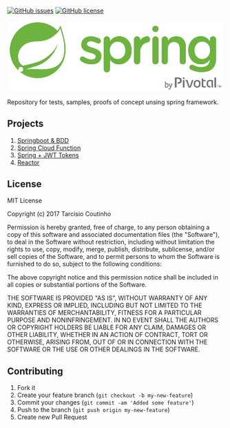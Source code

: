 [![GitHub issues][Issues]](https://github.com/tacsio/spring-playground/issues)
[![GitHub license][License]](https://github.com/tacsio/spring-playground/blob/master/LICENSE)

![Logo][Logo]

Repository for tests, samples, proofs of concept unsing spring framework.

## Projects

1. [Springboot & BDD](bdd/)
2. [Spring Cloud Function](function/)
3. [Spring + JWT Tokens](jwt-spring/)
4. [Reactor](reactive-spring/)

## License

MIT License

Copyright (c) 2017 Tarcisio Coutinho

Permission is hereby granted, free of charge, to any person obtaining a copy
of this software and associated documentation files (the "Software"), to deal
in the Software without restriction, including without limitation the rights
to use, copy, modify, merge, publish, distribute, sublicense, and/or sell
copies of the Software, and to permit persons to whom the Software is
furnished to do so, subject to the following conditions:

The above copyright notice and this permission notice shall be included in all
copies or substantial portions of the Software.

THE SOFTWARE IS PROVIDED "AS IS", WITHOUT WARRANTY OF ANY KIND, EXPRESS OR
IMPLIED, INCLUDING BUT NOT LIMITED TO THE WARRANTIES OF MERCHANTABILITY,
FITNESS FOR A PARTICULAR PURPOSE AND NONINFRINGEMENT. IN NO EVENT SHALL THE
AUTHORS OR COPYRIGHT HOLDERS BE LIABLE FOR ANY CLAIM, DAMAGES OR OTHER
LIABILITY, WHETHER IN AN ACTION OF CONTRACT, TORT OR OTHERWISE, ARISING FROM,
OUT OF OR IN CONNECTION WITH THE SOFTWARE OR THE USE OR OTHER DEALINGS IN THE
SOFTWARE.


## Contributing

1. Fork it
2. Create your feature branch (`git checkout -b my-new-feature`)
3. Commit your changes (`git commit -am 'Added some feature'`)
4. Push to the branch (`git push origin my-new-feature`)
5. Create new Pull Request


[Logo]: https://github.com/tacsio/spring-playground/blob/main/.github/spring.png?raw=true
[License]: https://img.shields.io/github/license/tacsio/spring-playground.svg
[Issues]: https://img.shields.io/github/issues/tacsio/spring-playground.svg
